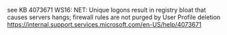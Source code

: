see KB 4073671 WS16: NET: Unique logons result in registry bloat that causes servers hangs; firewall rules are not purged by User Profile deletion  
https://internal.support.services.microsoft.com/en-US/help/4073671

